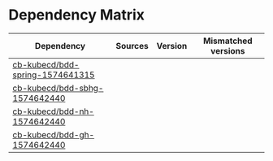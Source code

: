 # Dependency Matrix

Dependency | Sources | Version | Mismatched versions
---------- | ------- | ------- | -------------------
[cb-kubecd/bdd-spring-1574641315](https://github.com/cb-kubecd/bdd-spring-1574641315.git) |  | []() | 
[cb-kubecd/bdd-sbhg-1574642440](https://github.com/cb-kubecd/bdd-sbhg-1574642440.git) |  | []() | 
[cb-kubecd/bdd-nh-1574642440](https://github.com/cb-kubecd/bdd-nh-1574642440.git) |  | []() | 
[cb-kubecd/bdd-gh-1574642440](https://github.com/cb-kubecd/bdd-gh-1574642440.git) |  | []() | 

